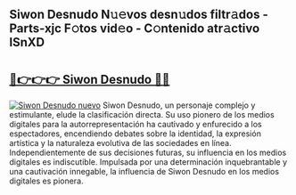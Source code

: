 ## Siwon Desnudo N𝚞𝚎vos desn𝚞dos filtr𝚊dos - Parts-xjc F𝚘tos vid𝚎o - C𝚘ntenido atr𝚊ctivo lSnXD

# <h2><a href="http://mbcgr3.tromn.icu/?c=Siwon+Desnudo">🔗👉👉👉 Siwon Desnudo 🔗🔗</a></h2>

[![Siwon Desnudo nuevo](https://i.imgur.com/pEAQMta.gif)](http://mbcgr3.tromn.icu/?c=Siwon+Desnudo)
Siwon Desnudo, un personaje complejo y estimulante, elude la clasificación directa. Su uso pionero de los medios digitales para la autorrepresentación ha cautivado y enfurecido a los espectadores, encendiendo debates sobre la identidad, la expresión artística y la naturaleza evolutiva de las sociedades en línea. Independientemente de sus decisiones futuras, su influencia en los medios digitales es indiscutible. Impulsada por una determinación inquebrantable y una cautivación innegable, la influencia de Siwon Desnudo en los medios digitales es pionera.
